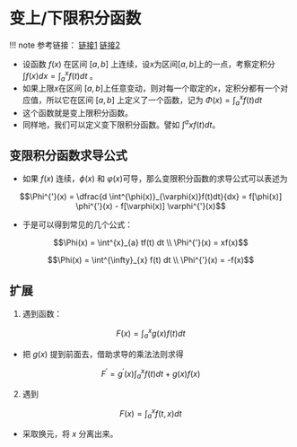 # 变上/下限积分函数


!!! note
    参考链接：
    [链接1](https://zhuanlan.zhihu.com/p/376629429)
    [链接2](https://zhuanlan.zhihu.com/p/376629429)

- 设函数 $f(x)$ 在区间 $[a, b]$ 上连续，设$x$为区间$[a, b]$上的一点，考察定积分 $\int^{}_{}f(x) dx = \int^{x}_{a} f(t) dt$ 。
- 如果上限$x$在区间 $[a, b]$上任意变动，则对每一个取定的$x$，定积分都有一个对应值，所以它在区间 $[a , b]$ 上定义了一个函数，记为 $\Phi(x) = \int^{x}_{a} f(t)dt$
- 这个函数就是变上限积分函数。
- 同样地，我们可以定义变下限积分函数。譬如 $\int^{a}{x} f(t)dt$。


## 变限积分函数求导公式

- 如果 $f(x)$ 连续，$\phi(x)$ 和 $\varphi(x)$可导，那么变限积分函数的求导公式可以表述为 

$$\Phi^{'}(x) = \dfrac{d \int^{\phi(x)}_{\varphi(x)}f(t)dt}{dx} = f[\phi(x)] \phi^{'}(x) - f[\varphi(x)] \varphi^{'}(x)$$

- 于是可以得到常见的几个公式：

$$\Phi(x) = \int^{x}_{a} tf(t) dt \\ \Phi^{'}(x) = xf(x)$$


$$\Phi(x) = \int^{\infty}_{x} f(t) dt \\ \Phi^{'}(x) = -f(x)$$

## 扩展


1. 遇到函数：

$$F(x) = \int^{x}_{a}g(x)f(t)dt$$

- 把 $g(x)$ 提到前面去，借助求导的乘法法则求得

$$F^{'} = g^{'}(x) \int^{x}_{a}f(t)dt + g(x)f(x)$$


2. 遇到

$$F(x) = \int^{x}_{a}f(t, x)dt$$

- 采取换元，将 $x$ 分离出来。
